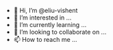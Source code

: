 - 👋 Hi, I’m @eliu-vishent
- 👀 I’m interested in ...
- 🌱 I’m currently learning ...
- 💞️ I’m looking to collaborate on ...
- 📫 How to reach me ...

<!---
eliu-vishent/eliu-vishent is a ✨ special ✨ repository because its `README.md` (this file) appears on your GitHub profile.
You can click the Preview link to take a look at your changes.
--->
